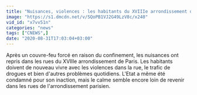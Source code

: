 ```yaml
---
title: "Nuisances, violences : les habitants du XVIIIe arrondissement de Paris exc\u00e9d\u00e9s"
image: "https://s1.dmcdn.net/v/SQoPB1VJ2G49LzV8c/x240"
vid_id: "x7vv51n"
categories: "news"
tags: ["CNEWS",]
date: "2020-08-31T17:03:04+03:00"
---
```

Après un couvre-feu forcé en raison du confinement, les nuisances ont repris dans les rues du XVIIIe arrondissement de Paris. Les habitants doivent de nouveau vivre avec les violences dans la rue, le trafic de drogues et bien d'autres problèmes quotidiens. L'Etat a même été condamné pour son inaction, mais le calme semble encore loin de revenir dans les rues de l'arrondissement parisien.
